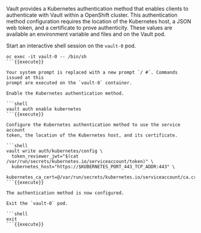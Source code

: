 Vault provides a Kubernetes authentication method that enables clients to
authenticate with Vault within a OpenShift cluster. This authentication method
configuration requires the location of the Kubernetes host, a JSON web token,
and a certificate to prove authenticity. These values are available an
environment variable and files and on the Vault pod.

Start an interactive shell session on the `vault-0` pod.

```shell
oc exec -it vault-0 -- /bin/sh
```{{execute}}

Your system prompt is replaced with a new prompt `/ #`. Commands issued at this
prompt are executed on the `vault-0` container.

Enable the Kubernetes authentication method.

```shell
vault auth enable kubernetes
```{{execute}}

Configure the Kubernetes authentication method to use the service account
token, the location of the Kubernetes host, and its certificate.

```shell
vault write auth/kubernetes/config \
  token_reviewer_jwt="$(cat /var/run/secrets/kubernetes.io/serviceaccount/token)" \
  kubernetes_host="https://$KUBERNETES_PORT_443_TCP_ADDR:443" \
  kubernetes_ca_cert=@/var/run/secrets/kubernetes.io/serviceaccount/ca.crt
```{{execute}}

The authentication method is now configured.

Exit the `vault-0` pod.

```shell
exit
```{{execute}}
